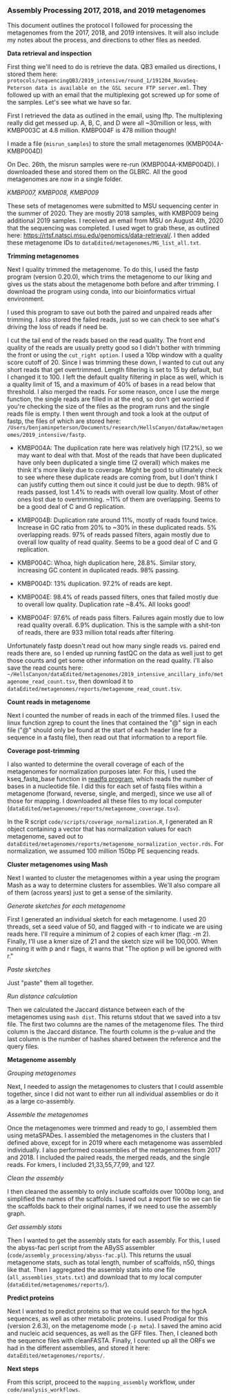 ### Assembly Processing 2017, 2018, and 2019 metagenomes

This document outlines the protocol I followed for processing the metagenomes from the 2017, 2018, and 2019 intensives.
It will also include my notes about the process, and directions to other files as needed.

**Data retrieval and inspection**

First thing we'll need to do is retrieve the data.
QB3 emailed us directions, I stored them here: `protocols/sequencingQB3/2019_intensive/round_1/191204_NovaSeq- Peterson data is available on the GSL secure FTP server.eml`.
They followed up with an email that the multiplexing got screwed up for some of the samples.
Let's see what we have so far.

First I retrieved the data as outlined in the email, using lftp.
The multiplexing really did get messed up. A, B, C, and D were all ~30million or less, with KMBP003C at 4.8 million.
KMBP004F is 478 million though!

I made a file (`misrun_samples`) to store the small metagenomes (KMBP004A-KMBP004D)

On Dec. 26th, the misrun samples were re-run (KMBP004A-KMBP004D).
I downloaded these and stored them on the GLBRC.
All the good metagenomes are now in a single folder.

*KMBP007, KMBP008, KMBP009*

These sets of metagenomes were submitted to MSU sequencing center in the summer of 2020.
They are mostly 2018 samples, with KMBP009 being additional 2019 samples.
I received an email from MSU on August 4th, 2020 that the sequencing was completed.
I used wget to grab these, as outlined here: https://rtsf.natsci.msu.edu/genomics/data-retrieval/.
I then added these metagenome IDs to `dataEdited/metagenomes/MG_list_all.txt`.


**Trimming metagenomes**

Next I quality trimmed the metagenome.
To do this, I used the fastp program (version 0.20.0), which trims the metagenome to our liking and gives us the stats about the metagenome both before and after trimming.
I download the program using conda, into our bioinformatics virtual environment.

I used this program to save out both the paired and unpaired reads after trimming.
I also stored the failed reads, just so we can check to see what's driving the loss of reads if need be.

I cut the tail end of the reads based on the read quality.
The front end quality of the reads are usually pretty good so I didn't bother with trimming the front or using the `cut_right option`.
I used a 10bp window with a quality score cutoff of 20.
Since I was trimming these down, I wanted to cut out any short reads that get overtrimmed.
Length filtering is set to 15 by default, but I changed it to 100.
I left the default quality filtering in place as well, which is a quality limit of 15, and a maximum of 40% of bases in a read below that threshold.
I also merged the reads.
For some reason, once I use the merge function, the single reads are filled in at the end, so don't get worried if you're checking the size of the files as the program runs and the single reads file is empty.
I then went through and took a look at the output of fastp, the files of which are stored here: `/Users/benjaminpeterson/Documents/research/HellsCanyon/dataRaw/metagenomes/2019_intensive/fastp`.

- KMBP004A: The duplication rate here was relatively high (17.2%), so we may want to deal with that. Most of the reads that have been duplicated have only been duplicated a single time (2 overall) which makes me think it's more likely due to coverage. Might be good to ultimately check to see where these duplicate reads are coming from, but I don't think I can justify cutting them out since it could just be due to depth. 98% of reads passed, lost 1.4% to reads with overall low quality. Most of other ones lost due to overtrimming. ~11% of them are overlapping. Seems to be a good deal of C and G replication.

- KMBP004B: Duplication rate around 11%, mostly of reads found twice. Increase in GC ratio from 20% to ~30% in these duplicated reads. 5% overlapping reads. 97% of reads passed filters, again mostly due to overall low quality of read quality. Seems to be a good deal of C and G replication.

- KMBP004C: Whoa, high duplication here, 28.8%. Similar story, increasing GC content in duplicated reads. 98% passing.

- KMBP004D: 13% duplication. 97.2% of reads are kept.

- KMBP004E: 98.4% of reads passed filters, ones that failed mostly due to overall low quality. Duplication rate ~8.4%. All looks good!

- KMBP004F: 97.6% of reads pass filters. Failures again mostly due to low read quality overall. 6.9% duplication. This is the sample with a shit-ton of reads, there are 933 million total reads after filtering.

Unfortunately fastp doesn't read out how many single reads vs. paired end reads there are, so I ended up running fastQC on the data as well just to get those counts and get some other information on the read quality.
I'll also save the read counts here: `~/HellsCanyon/dataEdited/metagenomes/2019_intensive_ancillary_info/metagenome_read_count.tsv`, then download it to `dataEdited/metagenomes/reports/metagenome_read_count.tsv`.



**Count reads in metagenome**

Next I counted the number of reads in each of the trimmed files.
I used the linux function zgrep to count the lines that contained the "@" sign in each file ("@" should only be found at the start of each header line for a sequence in a fastq file), then read out that information to a report file.



**Coverage post-trimming**

I also wanted to determine the overall coverage of each of the metagenomes for normalization purposes later.
For this, I used the kseq_fastq_base function in [readfq program](https://github.com/billzt/readfq), which reads the number of bases in a nucleotide file.
I did this for each set of fastq files within a metagenome (forward, reverse, single, and merged), since we use all of those for mapping.
I downloaded all these files to my local computer (`dataEdited/metagenomes/reports/metagenome_coverage.tsv`).

In the R script `code/scripts/coverage_normalization.R`, I generated an R object containing a vector that has normalization values for each metagenome, saved out to `dataEdited/metagenomes/reports/metagenome_normalization_vector.rds`.
For normalization, we assumed 100 million 150bp PE sequencing reads.


**Cluster metagenomes using Mash**

Next I wanted to cluster the metagenomes within a year using the program Mash as a way to determine clusters for assemblies.
We'll also compare all of them (across years) just to get a sense of the similarity.

*Generate sketches for each metagenome*

First I generated an individual sketch for each metagenome.
I used 20 threads, set a seed value of 50, and flagged with -r to indicate we are using reads here.
I'll require a minimum of 2 copies of each kmer (flag: -m 2).
Finally, I'll use a kmer size of 21 and the sketch size will be 100,000.
When running it with p and r flags, it warns that "The option p will be ignored with r."

*Paste sketches*

Just "paste" them all together.

*Run distance calculation*

Then we calculated the Jaccard distance between each of the metagenomes using `mash dist`.
This returns stdout that we saved into a tsv file.
The first two columns are the names of the metagenome files.
The third column is the Jaccard distance.
The fourth column is the p-value and the last column is the number of hashes shared between the reference and the query files.


**Metagenome assembly**

*Grouping metagenomes*

Next, I needed to assign the metagenomes to clusters that I could assemble together, since I did not want to either run all individual assemblies or do it as a large co-assembly.

*Assemble the metagenomes*

Once the metagenomes were trimmed and ready to go, I assembled them using metaSPADes.
I assembled the metagenomes in the clusters that I defined above, except for in 2019 where each metagenome was assembled individually.
I also performed coassemblies of the metagenomes from 2017 and 2018.
I included the paired reads, the merged reads, and the single reads.
For kmers, I included 21,33,55,77,99, and 127.

*Clean the assembly*

I then cleaned the assembly to only include scaffolds over 1000bp long, and simplified the names of the scaffolds.
I saved out a report file so we can tie the scaffolds back to their original names, if we need to use the assembly graph.

*Get assembly stats*

Then I wanted to get the assembly stats for each assembly.
For this, I used the abyss-fac perl script from the ABySS assembler (`code/assembly_processing/abyss-fac.pl`).
This returns the usual metagenome stats, such as total length, number of scaffolds, n50, things like that.
Then I aggregated the assembly stats into one file (`all_assemblies_stats.txt`) and download that to my local computer (`dataEdited/metagenomes/reports/`).

**Predict proteins**

Next I wanted to predict proteins so that we could search for the hgcA sequences, as well as other metabolic proteins.
I used Prodigal for this (version 2.6.3), on the metagenome mode (`-p meta`).
I saved the amino acid and nucleic acid sequences, as well as the GFF files.
Then, I cleaned both the sequence files with cleanFASTA.
Finally, I counted up all the ORFs we had in the different assemblies, and stored it here: `dataEdited/metagenomes/reports/`.



**Next steps**

From this script, proceed to the `mapping_assembly` workflow, under `code/analysis_workflows`.
